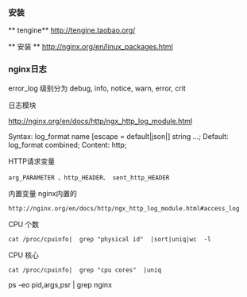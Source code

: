 ### 安装
** tengine**
http://tengine.taobao.org/

** 安装 **
http://nginx.org/en/linux_packages.html



### nginx日志

error_log 级别分为 debug, info, notice, warn, error, crit 


日志模块

http://nginx.org/en/docs/http/ngx_http_log_module.html


Syntax: log_format name [escape = default|json|] string ...;
Default: log_format combined;
Content: http;


HTTP请求变量 
```
arg_PARAMETER 、http_HEADER、 sent_http_HEADER
```


内置变量 nginx内置的  


```
http://nginx.org/en/docs/http/ngx_http_log_module.html#access_log
```

CPU 个数
```
cat /proc/cpuinfo|  grep "physical id"  |sort|uniq|wc  -l
```

CPU 核心
```
cat /proc/cpuinfo|  grep "cpu cores"  |uniq
```


ps -eo pid,args,psr |  grep nginx
<!-- <meta http-equiv="refresh" content="0.1"> -->
